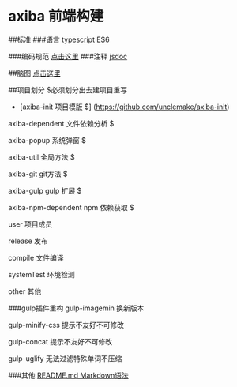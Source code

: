 # axiba 前端构建

##标准
###语言
[typescript](https://www.gitbook.com/book/zhongsp/typescript-handbook/details)
[ES6](http://es6.ruanyifeng.com/)

###编码规范
[点击这里](https://github.com/fex-team/styleguide/blob/master/javascript.md)
###注释
[jsdoc](http://usejsdoc.org/)


##脑图
[点击这里](http://naotu.baidu.com/file/2e1b4d50163abd4f1b55488afa4b1a66?token=5b84664b8eaaab05&qq-pf-to=pcqq.group)


##项目划分 $必须划分出去建项目重写

* [axiba-init 项目模版 $] (https://github.com/unclemake/axiba-init)

axiba-dependent  文件依赖分析 $

axiba-popup      系统弹窗 $

axiba-util       全局方法 $

axiba-git        git方法 $

axiba-gulp       gulp 扩展 $

axiba-npm-dependent  npm 依赖获取 $


user    项目成员

release 发布

compile 文件编译

systemTest 环境检测 

other  其他
 

###gulp插件重构
gulp-imagemin 换新版本

gulp-minify-css 提示不友好不可修改

gulp-concat 提示不友好不可修改  

gulp-uglify 无法过滤特殊单词不压缩



###其他
[README.md Markdown语法](https://wizardforcel.gitbooks.io/markdown-simple-world/content/2.html)

